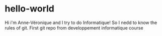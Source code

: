 # hello-world
Hi i'm Anne-Véronique and I try to do Informatique! So I nedd to know the rules of git.
First git repo from developpement informatique course
